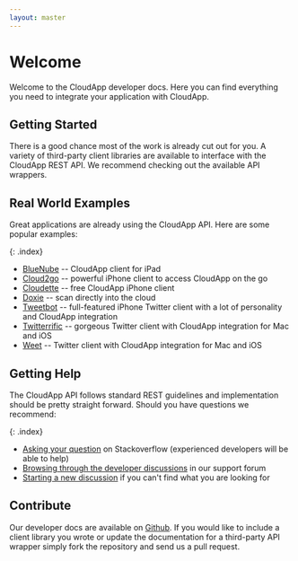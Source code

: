 ```yaml
---
layout: master
---
```


# Welcome

Welcome to the CloudApp developer docs. Here you can find everything you need to integrate your application with CloudApp.

## Getting Started

There is a good chance most of the work is already cut out for you. A variety of third-party client libraries are available to interface with the CloudApp REST API. We recommend checking out the available API wrappers.

## Real World Examples

Great applications are already using the CloudApp API. Here are some popular examples:

{: .index}
* [BlueNube](https://twitter.com/#!/BlueNubeApp) -- CloudApp client for iPad
* [Cloud2go](http://cloud2goapp.com/) -- powerful iPhone client to access CloudApp on the go
* [Cloudette](http://cloudetteapp.com/) -- free CloudApp iPhone client
* [Doxie](http://www.getdoxie.com/) -- scan directly into the cloud
* [Tweetbot](http://tapbots.com/software/tweetbot/) -- full-featured iPhone Twitter client with a lot of personality and CloudApp integration
* [Twitterrific](http://twitterrific.com/) -- gorgeous Twitter client with CloudApp integration for Mac and iOS
* [Weet](http://weetapp.com/) -- Twitter client with CloudApp integration for Mac and iOS

## Getting Help

The CloudApp API follows standard REST guidelines and implementation should be pretty straight forward. Should you have questions we recommend:

{: .index}
* [Asking your question](http://stackoverflow.com/) on Stackoverflow (experienced developers will be able to help)
* [Browsing through the developer discussions](http://support.getcloudapp.com/discussions/developersapi/) in our support forum
* [Starting a new discussion](http://support.getcloudapp.com/discussions/developersapi/#new_topic_form) if you can't find what you are looking for

## Contribute

Our developer docs are available on [Github](http://github.com/cloudapp/developer). If you would like to include a client library you wrote or update the documentation for a third-party API wrapper simply fork the repository and send us a pull request.
